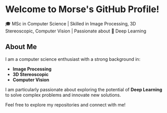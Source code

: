 # Welcome to Morse's GitHub Profile!

🎓 MSc in Computer Science | Skilled in Image Processing, 3D Stereoscopic, Computer Vision | Passionate about 🧠 Deep Learning

## About Me

I am a computer science enthusiast with a strong background in:

- **Image Processing**
- **3D Stereoscopic**
- **Computer Vision**

I am particularly passionate about exploring the potential of **Deep Learning** to solve complex problems and innovate new solutions.

Feel free to explore my repositories and connect with me!
